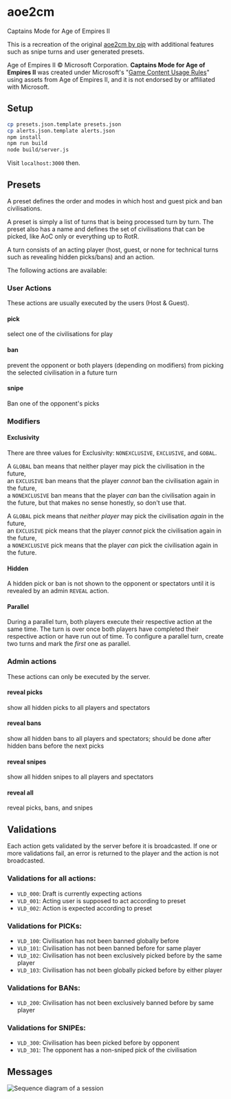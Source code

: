 # aoe2cm
Captains Mode for Age of Empires II

This is a recreation of the original [aoe2cm by pip](https://github.com/aocpip/aoe2cm) 
with additional features such as snipe turns and user generated presets.

Age of Empires II © Microsoft Corporation.
**Captains Mode for Age of Empires II** was created under Microsoft's "[Game Content Usage Rules](https://www.xbox.com/en-us/developers/rules)" using assets from Age of Empires II,
and it is not endorsed by or affiliated with Microsoft.


## Setup

```bash
cp presets.json.template presets.json
cp alerts.json.template alerts.json
npm install
npm run build
node build/server.js
```

Visit `localhost:3000` then.

## Presets

A preset defines the order and modes in which host and guest pick and ban 
civilisations.

A preset is simply a list of turns that is being processed turn by turn.
The preset also has a name and defines the set of civilisations that can
be picked, like AoC only or everything up to RotR.

A turn consists of an acting player (host, guest, or none for technical 
turns such as revealing hidden picks/bans) and an action.

The following actions are available:

### User Actions

These actions are usually executed by the users (Host & Guest).

#### pick
select one of the civilisations for play

#### ban
prevent the opponent or both players (depending on modifiers) from picking the selected 
civilisation in a future turn

#### snipe
Ban one of the opponent's picks

### Modifiers

#### Exclusivity

There are three values for Exclusivity: `NONEXCLUSIVE`, `EXCLUSIVE`, and `GOBAL`.

A `GLOBAL` ban means that neither player may pick the civilisation in the future,  
an `EXCLUSIVE` ban means that the player *cannot* ban the civilisation again in the future,  
a `NONEXCLUSIVE` ban means that the player *can* ban the civilisation again in the future, 
but that makes no sense honestly, so don't use that.

A `GLOBAL` pick means that *neither player* may pick the civilisation *again* in the future,  
an `EXCLUSIVE` pick means that the player *cannot* pick the civilisation again in the future,  
a `NONEXCLUSIVE` pick means that the player *can* pick the civilisation again in the future.


#### Hidden

A hidden pick or ban is not shown to the opponent or spectators until it is revealed by an admin `REVEAL` action.

#### Parallel

During a parallel turn, both players execute their respective action at the same time. 
The turn is over once both players have completed their respective action or have run out of time.
To configure a parallel turn, create two turns and mark the *first* one as parallel.


### Admin actions

These actions can only be executed by the server.

#### reveal picks
show all hidden picks to all players and spectators

#### reveal bans
show all hidden bans to all players and spectators; should be done 
after hidden bans before the next picks

#### reveal snipes
show all hidden snipes to all players and spectators

#### reveal all
reveal picks, bans, and snipes

## Validations

Each action gets validated by the server before it is broadcasted.
If one or more validations fail, an error is returned to the player and the
action is not broadcasted.

### Validations for all actions:
- `VLD_000`: Draft is currently expecting actions 
- `VLD_001`: Acting user is supposed to act according to preset 
- `VLD_002`: Action is expected according to preset

### Validations for PICKs: 
- `VLD_100`: Civilisation has not been banned globally before
- `VLD_101`: Civilisation has not been banned before for same player
- `VLD_102`: Civilisation has not been exclusively picked before by the same player
- `VLD_103`: Civilisation has not been globally picked before by either player

### Validations for BANs:
- `VLD_200`: Civilisation has not been exclusively banned before by same player

### Validations for SNIPEs:
- `VLD_300`: Civilisation has been picked before by opponent
- `VLD_301`: The opponent has a non-sniped pick of the civilisation


## Messages

![Sequence diagram of a session](session.png)

